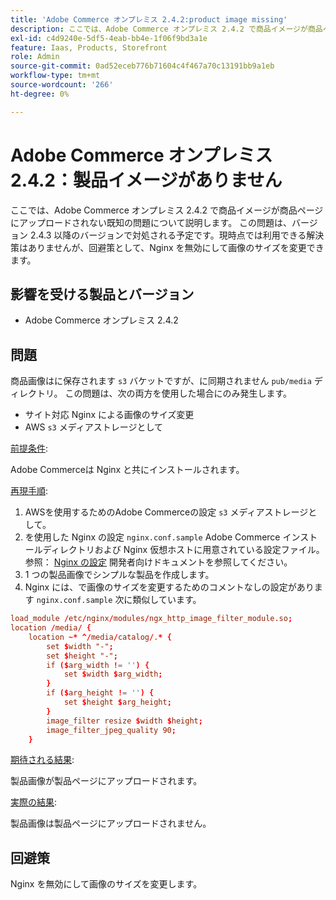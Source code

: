 ```yaml
---
title: 'Adobe Commerce オンプレミス 2.4.2:product image missing'
description: ここでは、Adobe Commerce オンプレミス 2.4.2 で商品イメージが商品ページにアップロードされない既知の問題について説明します。 この問題は、バージョン 2.4.3 以降のバージョンで対処される予定です。現時点では利用できる解決策はありませんが、回避策として、Nginx を無効にして画像のサイズを変更できます。
exl-id: c4d9240e-5df5-4eab-bb4e-1f06f9bd3a1e
feature: Iaas, Products, Storefront
role: Admin
source-git-commit: 0ad52eceb776b71604c4f467a70c13191bb9a1eb
workflow-type: tm+mt
source-wordcount: '266'
ht-degree: 0%

---
```


# Adobe Commerce オンプレミス 2.4.2：製品イメージがありません

ここでは、Adobe Commerce オンプレミス 2.4.2 で商品イメージが商品ページにアップロードされない既知の問題について説明します。 この問題は、バージョン 2.4.3 以降のバージョンで対処される予定です。現時点では利用できる解決策はありませんが、回避策として、Nginx を無効にして画像のサイズを変更できます。

## 影響を受ける製品とバージョン

* Adobe Commerce オンプレミス 2.4.2

## 問題

商品画像はに保存されます `s3` バケットですが、に同期されません `pub/media` ディレクトリ。 この問題は、次の両方を使用した場合にのみ発生します。

* サイト対応 Nginx による画像のサイズ変更
* AWS `s3` メディアストレージとして

<u>前提条件</u>:

Adobe Commerceは Nginx と共にインストールされます。

<u>再現手順</u>:

1. AWSを使用するためのAdobe Commerceの設定 `s3` メディアストレージとして。
1. を使用した Nginx の設定 `nginx.conf.sample` Adobe Commerce インストールディレクトリおよび Nginx 仮想ホストに用意されている設定ファイル。 参照： [Nginx の設定](https://devdocs.magento.com/guides/v2.4/install-gde/prereq/nginx.html#configure-nginx-ubuntu) 開発者向けドキュメントを参照してください。
1. 1 つの製品画像でシンプルな製品を作成します。
1. Nginx には、で画像のサイズを変更するためのコメントなしの設定があります `nginx.conf.sample` 次に類似しています。

```conf
load_module /etc/nginx/modules/ngx_http_image_filter_module.so;
location /media/ {
    location ~* ^/media/catalog/.* {
        set $width "-";
        set $height "-";
        if ($arg_width != '') {
            set $width $arg_width;
        }
        if ($arg_height != '') {
            set $height $arg_height;
        }
        image_filter resize $width $height;
        image_filter_jpeg_quality 90;
    }
```

<u>期待される結果</u>:

製品画像が製品ページにアップロードされます。

<u>実際の結果</u>:

製品画像は製品ページにアップロードされません。

## 回避策

Nginx を無効にして画像のサイズを変更します。
